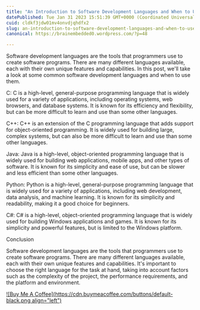 ```yaml
---
title: "An Introduction to Software Development Languages and When to Use Them"
datePublished: Tue Jan 31 2023 15:51:39 GMT+0000 (Coordinated Universal Time)
cuid: cldkf3jdw01mv4onvdjqhdfx2
slug: an-introduction-to-software-development-languages-and-when-to-use-them
canonical: https://brainembedded0.wordpress.com/?p=48

---
```


Software development languages are the tools that programmers use to create software programs. There are many different languages available, each with their own unique features and capabilities. In this post, we'll take a look at some common software development languages and when to use them.

C: C is a high-level, general-purpose programming language that is widely used for a variety of applications, including operating systems, web browsers, and database systems. It is known for its efficiency and flexibility, but can be more difficult to learn and use than some other languages.

C++: C++ is an extension of the C programming language that adds support for object-oriented programming. It is widely used for building large, complex systems, but can also be more difficult to learn and use than some other languages.

Java: Java is a high-level, object-oriented programming language that is widely used for building web applications, mobile apps, and other types of software. It is known for its simplicity and ease of use, but can be slower and less efficient than some other languages.

Python: Python is a high-level, general-purpose programming language that is widely used for a variety of applications, including web development, data analysis, and machine learning. It is known for its simplicity and readability, making it a good choice for beginners.

C#: C# is a high-level, object-oriented programming language that is widely used for building Windows applications and games. It is known for its simplicity and powerful features, but is limited to the Windows platform.

Conclusion

Software development languages are the tools that programmers use to create software programs. There are many different languages available, each with their own unique features and capabilities. It's important to choose the right language for the task at hand, taking into account factors such as the complexity of the project, the performance requirements, and the platform and environment.

[![Buy Me A Coffee](https://cdn.buymeacoffee.com/buttons/default-black.png align="left")](https://www.buymeacoffee.com/yelk11)